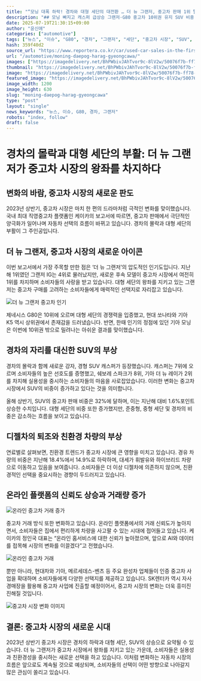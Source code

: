 ```yaml
---
title: "“모닝 대폭 하락! 경차와 대형 세단의 대전환 … 더 뉴 그랜저, 중고차 판매 1위 탈환”"
description: "## 모닝 빠지고 캐스퍼 급상승 그랜저·G80 중고차 10위권 유지 SUV 비중 확대, 디젤은 퇴조 흐름 ..."
date: 2025-07-19T21:30:15+09:00
author: "윤신애"
categories: ["automotive"]
tags: ["뉴스", "이슈", "G80", "경차", "그랜저", "세단", "중고차 시장", "SUV", "판매 데이터"]
hash: 359f40d2
source_url: "https://www.reportera.co.kr/car/used-car-sales-in-the-first-half-of-the-year/"
url: "/automotive/moning-daepog-harag-gyeongcawa/"
images: ["https://imagedelivery.net/BhPWbivJAhTvor9c-8lV2w/50076f7b-ff78-436e-1d0b-e0be7e3ec200/public", "https://imagedelivery.net/BhPWbivJAhTvor9c-8lV2w/aabc3bf0-503b-40a3-87d0-1d3647918e00/public", "https://imagedelivery.net/BhPWbivJAhTvor9c-8lV2w/c6c477ce-a82b-42c1-75c0-14904fa60d00/public", "https://imagedelivery.net/BhPWbivJAhTvor9c-8lV2w/d251db24-9647-41b8-b97d-1fdb8542a900/public"]
thumbnail: "https://imagedelivery.net/BhPWbivJAhTvor9c-8lV2w/50076f7b-ff78-436e-1d0b-e0be7e3ec200/public"
image: "https://imagedelivery.net/BhPWbivJAhTvor9c-8lV2w/50076f7b-ff78-436e-1d0b-e0be7e3ec200/public"
featured_image: "https://imagedelivery.net/BhPWbivJAhTvor9c-8lV2w/50076f7b-ff78-436e-1d0b-e0be7e3ec200/public"
image_width: 1200
image_height: 630
slug: "moning-daepog-harag-gyeongcawa"
type: "post"
layout: "single"
news_keywords: "뉴스, 이슈, G80, 경차, 그랜저"
robots: "index, follow"
draft: false
---
```


# 경차의 몰락과 대형 세단의 부활: 더 뉴 그랜저가 중고차 시장의 왕좌를 차지하다

## 변화의 바람, 중고차 시장의 새로운 판도

2023년 상반기, 중고차 시장은 마치 한 편의 드라마처럼 극적인 변화를 맞이했습니다. 국내 최대 직영중고차 플랫폼인 케이카의 보고서에 따르면, 중고차 판매에서 극단적인 양극화가 일어나며 자동차 선택의 흐름이 바뀌고 있습니다. 경차의 몰락과 대형 세단의 부활이 그 주인공입니다.

## 더 뉴 그랜저, 중고차 시장의 새로운 아이콘

이번 보고서에서 가장 주목할 만한 점은 ‘더 뉴 그랜저’의 압도적인 인기도입니다. 지난해 1위였던 그랜저 IG는 4위로 물러났지만, 새로운 후속 모델이 중고차 시장에서 여전히 1위를 차지하며 소비자들의 사랑을 받고 있습니다. 대형 세단의 왕좌를 지키고 있는 그랜저는 중고차 구매를 고려하는 소비자들에게 매력적인 선택지로 자리잡고 있습니다.


![더 뉴 그랜저 중고차 인기](https://imagedelivery.net/BhPWbivJAhTvor9c-8lV2w/aabc3bf0-503b-40a3-87d0-1d3647918e00/public)


제네시스 G80은 10위에 오르며 대형 세단의 경쟁력을 입증했고, 현대 쏘나타와 기아 K5 역시 상위권에서 존재감을 드러냈습니다. 반면, 한때 인기의 정점에 있던 기아 모닝은 이번에 10위권 밖으로 밀려나는 아쉬운 결과를 맞이했습니다.

## 경차의 자리를 대신한 SUV의 부상

경차의 몰락과 함께 새로운 강자, 경형 SUV 캐스퍼가 등장했습니다. 캐스퍼는 7위에 오르며 소비자들의 높은 선호도를 증명했고, 쉐보레 스파크가 8위, 기아 더 뉴 레이가 2위를 차지해 실용성을 중시하는 소비자들의 마음을 사로잡았습니다. 이러한 변화는 중고차 시장에서 SUV의 비중이 증가하고 있다는 것을 의미합니다.

올해 상반기, SUV의 중고차 판매 비중은 32%에 달하며, 이는 지난해 대비 1.6%포인트 상승한 수치입니다. 대형 세단의 비중 또한 증가했지만, 준중형, 중형 세단 및 경차의 비중은 감소하는 흐름을 보이고 있습니다.

## 디젤차의 퇴조와 친환경 차량의 부상

연료별로 살펴보면, 친환경 트렌드가 중고차 시장에 큰 영향을 미치고 있습니다. 경유 차량의 비중은 지난해 18.4%에서 14.9%로 하락하며, 대세가 휘발유와 하이브리드 차량으로 이동하고 있음을 보여줍니다. 소비자들은 더 이상 디젤차에 의존하지 않으며, 친환경적인 선택을 중요시하는 경향이 두드러지고 있습니다.

## 온라인 플랫폼의 신뢰도 상승과 거래량 증가


![온라인 중고차 거래 증가](https://imagedelivery.net/BhPWbivJAhTvor9c-8lV2w/50076f7b-ff78-436e-1d0b-e0be7e3ec200/public)


중고차 거래 방식 또한 변화하고 있습니다. 온라인 플랫폼에서의 거래 신뢰도가 높아지면서, 소비자들은 집에서 편리하게 차량을 사고팔 수 있는 시대에 접어들고 있습니다. 케이카의 정인국 대표는 “온라인 홈서비스에 대한 신뢰가 높아졌으며, 앞으로 AI와 데이터를 접목해 시장의 변화를 이끌겠다”고 전했습니다.


![온라인 중고차 거래](https://imagedelivery.net/BhPWbivJAhTvor9c-8lV2w/c6c477ce-a82b-42c1-75c0-14904fa60d00/public)


뿐만 아니라, 현대차와 기아, 메르세데스-벤츠 등 주요 완성차 업체들이 인증 중고차 사업을 확대하며 소비자들에게 다양한 선택지를 제공하고 있습니다. SK렌터카 역시 자사 경매장을 활용해 중고차 사업에 진출할 예정이어서, 중고차 시장의 변화는 더욱 흥미진진해질 것입니다.


![중고차 시장 변화 이미지](https://imagedelivery.net/BhPWbivJAhTvor9c-8lV2w/d251db24-9647-41b8-b97d-1fdb8542a900/public)


## 결론: 중고차 시장의 새로운 시대

2023년 상반기 중고차 시장은 경차의 하락과 대형 세단, SUV의 상승으로 요약될 수 있습니다. 더 뉴 그랜저가 중고차 시장에서 왕좌를 지키고 있는 가운데, 소비자들은 실용성과 친환경성을 중시하는 새로운 선택을 하고 있습니다. 이처럼 변화하는 자동차 시장의 흐름은 앞으로도 계속될 것으로 예상되며, 소비자들의 선택이 어떤 방향으로 나아갈지 많은 관심이 쏠리고 있습니다.
